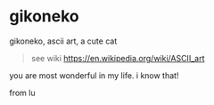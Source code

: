 # gikoneko
gikoneko, ascii art, a cute cat

> see wiki https://en.wikipedia.org/wiki/ASCII_art

you are most wonderful in my life.
i know that!


from lu
